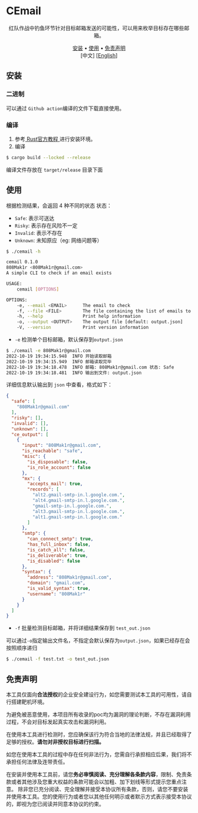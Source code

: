 # CEmail

<p align="center">
  红队作战中钓鱼环节针对目标邮箱发送的可能性，可以用来枚举目标存在哪些邮箱。
</p>

<p align="center">
  <a href="#安装">安装</a> •
  <a href="#使用">使用</a> •
  <a href="#免责声明">免责声明</a>
  <br>
  [中文]
  [<a href="./README-en.md">English</a>]
</p>

## 安装

### 二进制

可以通过 `Github action`编译的文件下载直接使用。

### 编译

1. 参考[ Rust官方教程 ](https://www.rust-lang.org/tools/install)进行安装环境。
2. 编译

```bash
$ cargo build --locked --release
```

编译文件存放在 `target/release` 目录下面

## 使用

根据检测结果，会返回 4 种不同的状态
状态：
- `Safe`: 表示可送达
- `Risky`: 表示存在风险不一定
- `Invalid`: 表示不存在
- `Unknown`: 未知原应（eg: 网络问题等）

```bash
$ ./cemail -h                                                                                         

cemail 0.1.0
808Mak1r <808Mak1r@gmail.com>
A simple CLI to check if an email exists

USAGE:
    cemail [OPTIONS]

OPTIONS:
    -e, --email <EMAIL>      The email to check
    -f, --file <FILE>        The file containing the list of emails to check
    -h, --help               Print help information
    -o, --output <OUTPUT>    The output file [default: output.json]
    -V, --version            Print version information
```


- `-e` 检测单个目标邮箱，默认保存到`output.json`

```bash
$ ./cemail -e 808Mak1r@gmail.com
2022-10-19 19:34:15.948  INFO 开始读取邮箱
2022-10-19 19:34:15.949  INFO 邮箱读取完毕
2022-10-19 19:34:18.478  INFO 邮箱: 808Mak1r@gmail.com 状态: Safe
2022-10-19 19:34:18.481  INFO 输出到文件: output.json
```

详细信息默认输出到 `json` 中查看，格式如下：
```json
{
  "safe": [
    "808Mak1r@gmail.com"
  ],
  "risky": [],
  "invalid": [],
  "unknown": [],
  "ce_output": [
    {
      "input": "808Mak1r@gmail.com",
      "is_reachable": "safe",
      "misc": {
        "is_disposable": false,
        "is_role_account": false
      },
      "mx": {
        "accepts_mail": true,
        "records": [
          "alt2.gmail-smtp-in.l.google.com.",
          "alt4.gmail-smtp-in.l.google.com.",
          "gmail-smtp-in.l.google.com.",
          "alt3.gmail-smtp-in.l.google.com.",
          "alt1.gmail-smtp-in.l.google.com."
        ]
      },
      "smtp": {
        "can_connect_smtp": true,
        "has_full_inbox": false,
        "is_catch_all": false,
        "is_deliverable": true,
        "is_disabled": false
      },
      "syntax": {
        "address": "808Mak1r@gmail.com",
        "domain": "gmail.com",
        "is_valid_syntax": true,
        "username": "808Mak1r"
      }
    }
  ]
}
```


- `-f` 批量检测目标邮箱，并将详细结果保存到 `test_out.json`

可以通过`-o`指定输出文件名，不指定会默认保存为`output.json`，如果已经存在会按照顺序递归

```bash
$ ./cemail -f test.txt -o test_out.json
```

## 免责声明

本工具仅面向**合法授权**的企业安全建设行为，如您需要测试本工具的可用性，请自行搭建靶机环境。

为避免被恶意使用，本项目所有收录的poc均为漏洞的理论判断，不存在漏洞利用过程，不会对目标发起真实攻击和漏洞利用。

在使用本工具进行检测时，您应确保该行为符合当地的法律法规，并且已经取得了足够的授权。**请勿对非授权目标进行扫描。**

如您在使用本工具的过程中存在任何非法行为，您需自行承担相应后果，我们将不承担任何法律及连带责任。

在安装并使用本工具前，请您**务必审慎阅读、充分理解各条款内容**，限制、免责条款或者其他涉及您重大权益的条款可能会以加粗、加下划线等形式提示您重点注意。
除非您已充分阅读、完全理解并接受本协议所有条款，否则，请您不要安装并使用本工具。您的使用行为或者您以其他任何明示或者默示方式表示接受本协议的，即视为您已阅读并同意本协议的约束。
